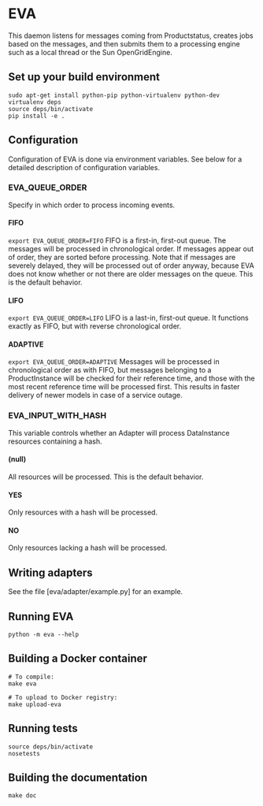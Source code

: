# EVA

This daemon listens for messages coming from Productstatus, creates jobs based on the messages, and then submits them to a processing engine such as a local thread or the Sun OpenGridEngine.

## Set up your build environment

```
sudo apt-get install python-pip python-virtualenv python-dev
virtualenv deps
source deps/bin/activate
pip install -e .
```

## Configuration

Configuration of EVA is done via environment variables. See below for a detailed description of configuration variables.

### EVA_QUEUE_ORDER

Specify in which order to process incoming events.

#### FIFO
```export EVA_QUEUE_ORDER=FIFO```
FIFO is a first-in, first-out queue. The messages will be processed in chronological order. If messages appear out of order, they are sorted before processing. Note that if messages are severely delayed, they will be processed out of order anyway, because EVA does not know whether or not there are older messages on the queue. This is the default behavior.

#### LIFO
```export EVA_QUEUE_ORDER=LIFO```
LIFO is a last-in, first-out queue. It functions exactly as FIFO, but with reverse chronological order.

#### ADAPTIVE
```export EVA_QUEUE_ORDER=ADAPTIVE```
Messages will be processed in chronological order as with FIFO, but messages belonging to a ProductInstance will be checked for their reference time, and those with the most recent reference time will be processed first. This results in faster delivery of newer models in case of a service outage.

### EVA_INPUT_WITH_HASH

This variable controls whether an Adapter will process DataInstance resources containing a hash.
                
#### (null)
All resources will be processed. This is the default behavior.

#### YES
Only resources with a hash will be processed.

#### NO
Only resources lacking a hash will be processed.

## Writing adapters

See the file [eva/adapter/example.py] for an example.

## Running EVA

```
python -m eva --help
```

## Building a Docker container

```
# To compile:
make eva

# To upload to Docker registry:
make upload-eva
```

## Running tests

```
source deps/bin/activate
nosetests
```

## Building the documentation

```
make doc
```
